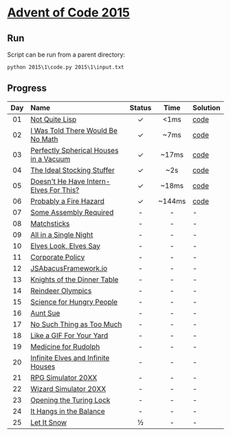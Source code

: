 # [Advent of Code 2015](https://adventofcode.com/2015/)

## Run
Script can be run from a parent directory:
```shell
python 2015\1\code.py 2015\1\input.txt
```

## Progress

| Day | Name | Status | Time | Solution | 
|:---:|:---|:---:|:---:|:---|
| 01 | [Not Quite Lisp](https://adventofcode.com/2015/day/1) | ✓ | <1ms | [code](https://github.com/wstaszewski/AdventOfCode/blob/main/Python/2015/1/code.py) |
| 02 | [I Was Told There Would Be No Math](https://adventofcode.com/2015/day/2) | ✓ | ~7ms | [code](https://github.com/wstaszewski/AdventOfCode/blob/main/Python/2015/2/code.py) |
| 03 | [Perfectly Spherical Houses in a Vacuum](https://adventofcode.com/2015/day/3) | ✓ | ~17ms | [code](https://github.com/wstaszewski/AdventOfCode/blob/main/Python/2015/3/code.py) |
| 04 | [The Ideal Stocking Stuffer](https://adventofcode.com/2015/day/4) | ✓ | ~2s | [code](https://github.com/wstaszewski/AdventOfCode/blob/main/Python/2015/4/code.py) |
| 05 | [Doesn't He Have Intern-Elves For This?](https://adventofcode.com/2015/day/5) | ✓ | ~18ms | [code](https://github.com/wstaszewski/AdventOfCode/blob/main/Python/2015/5/code.py) |
| 06 | [Probably a Fire Hazard](https://adventofcode.com/2015/day/6) | ✓ | ~144ms | [code](https://github.com/wstaszewski/AdventOfCode/blob/main/Python/2015/6/code.py) |
| 07 | [Some Assembly Required](https://adventofcode.com/2015/day/7) | - | - | - |
| 08 | [Matchsticks](https://adventofcode.com/2015/day/8) | - | - | - |
| 09 | [All in a Single Night](https://adventofcode.com/2015/day/9) | - | - | - |
| 10 | [Elves Look, Elves Say](https://adventofcode.com/2015/day/10) | - | - | - |
| 11 | [Corporate Policy](https://adventofcode.com/2015/day/11) | - | - | - |
| 12 | [JSAbacusFramework.io](https://adventofcode.com/2015/day/12) | - | - | - |
| 13 | [Knights of the Dinner Table](https://adventofcode.com/2015/day/13) | - | - | - |
| 14 | [Reindeer Olympics](https://adventofcode.com/2015/day/14) | - | - | - |
| 15 | [Science for Hungry People](https://adventofcode.com/2015/day/15) | - | - | - |
| 16 | [Aunt Sue](https://adventofcode.com/2015/day/16) | - | - | - |
| 17 | [No Such Thing as Too Much](https://adventofcode.com/2015/day/17) | - | - | - |
| 18 | [Like a GIF For Your Yard](https://adventofcode.com/2015/day/18) | - | - | - |
| 19 | [Medicine for Rudolph](https://adventofcode.com/2015/day/19) | - | - | - |
| 20 | [Infinite Elves and Infinite Houses](https://adventofcode.com/2015/day/20) | - | - | - |
| 21 | [RPG Simulator 20XX](https://adventofcode.com/2015/day/21) | - | - | - |
| 22 | [Wizard Simulator 20XX](https://adventofcode.com/2015/day/22) | - | - | - |
| 23 | [Opening the Turing Lock](https://adventofcode.com/2015/day/23) | - | - | - |
| 24 | [It Hangs in the Balance](https://adventofcode.com/2015/day/24) | - | - | - |
| 25 | [Let It Snow](https://adventofcode.com/2015/day/25) | ½ | - | - |

